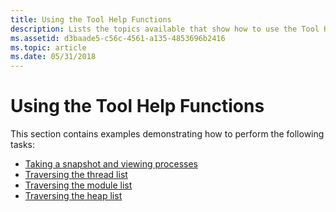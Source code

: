 ```yaml
---
title: Using the Tool Help Functions
description: Lists the topics available that show how to use the Tool Help functions.
ms.assetid: d3baade5-c56c-4561-a135-4853696b2416
ms.topic: article
ms.date: 05/31/2018
---
```


# Using the Tool Help Functions

This section contains examples demonstrating how to perform the following tasks:

-   [Taking a snapshot and viewing processes](taking-a-snapshot-and-viewing-processes.md)
-   [Traversing the thread list](traversing-the-thread-list.md)
-   [Traversing the module list](traversing-the-module-list.md)
-   [Traversing the heap list](traversing-the-heap-list.md)

 

 




